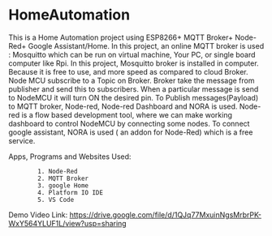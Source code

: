 # HomeAutomation
This is a Home Automation project using ESP8266+ MQTT Broker+ Node-Red+ Google Assistant/Home.
In this project, an online MQTT broker is used : Mosquitto which can be run on virtual machine, Your PC, or single board computer like Rpi.
In this project, Mosquitto broker is installed in computer. Because it is free to use, and more speed as compared to cloud Broker.
Node MCU subscribe to a Topic on Broker.
Broker take the message from publisher and send this to subscribers.
When a particular message is send to NodeMCU it will turn ON the desired pin.
To Publish messages(Payload) to MQTT broker,  Node-red, Node-red Dashboard and NORA is used. Node-red is a flow based development tool, where we can make working dashboard to control NodeMCU by connecting some nodes.
To connect google assistant, NORA is used ( an addon for Node-Red) which is a free service.

Apps, Programs and Websites Used:

            1. Node-Red
            2. MQTT Broker
            3. google Home
            4. Platform IO IDE
            5. VS Code

Demo Video Link: https://drive.google.com/file/d/1QJq77MxuinNgsMrbrPK-WxY564YLUF1L/view?usp=sharing

